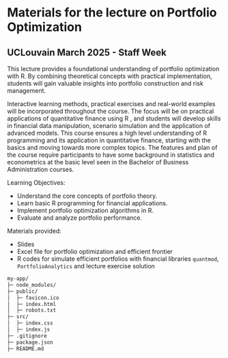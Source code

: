 # Materials for the lecture on Portfolio Optimization 

## UCLouvain March 2025 - Staff Week

This lecture provides a foundational understanding of portfolio optimization with R. By combining theoretical concepts with practical implementation, students will gain valuable insights into portfolio construction and risk management.

Interactive learning methods, practical exercises and real-world examples will be incorporated throughout the course. The focus will be on practical applications of quantitative finance using R , and students will develop skills in financial data manipulation, scenario simulation and the application of advanced models. This course ensures a high level understanding of R programming and its application in quantitative finance, starting with the basics and moving towards more complex topics. The features and plan of the course require participants to have some background in statistics and econometrics at the basic level seen in the Bachelor of Business Administration courses.

Learning Objectives:
* Understand the core concepts of portfolio theory.
* Learn basic R programming for financial applications.
* Implement portfolio optimization algorithms in R.
* Evaluate and analyze portfolio performance.

Materials provided:
 - Slides
 - Excel file for portfolio optimization and efficient frontier
 - R codes for simulate efficient portfolios with financial libraries `quantmod`, `PortfolioAnalytics` and lecture exercise solution

```bash
my-app/
├─ node_modules/
├─ public/
│  ├─ favicon.ico
│  ├─ index.html
│  ├─ robots.txt
├─ src/
│  ├─ index.css
│  ├─ index.js
├─ .gitignore
├─ package.json
├─ README.md
```
